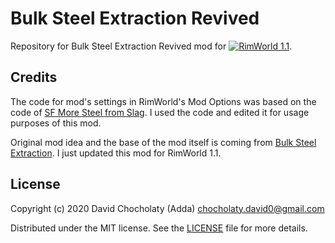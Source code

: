 # Bulk Steel Extraction Revived

Repository for Bulk Steel Extraction Revived mod for [![RimWorld 1.1](https://img.shields.io/badge/RimWorld-1.1-brightgreen.svg)](http://rimworldgame.com/).

## Credits
The code for mod's settings in RimWorld's Mod Options was based on the code of [SF More Steel from Slag](https://steamcommunity.com/sharedfiles/filedetails/?id=1558034969). I used the code and edited it for usage purposes of this mod.

Original mod idea and the base of the mod itself is coming from [Bulk Steel Extraction](https://steamcommunity.com/sharedfiles/filedetails/?id=1245543428). I just updated this mod for RimWorld 1.1.

## License
Copyright (c) 2020 David Chocholaty (Adda) chocholaty.david0@gmail.com

Distributed under the MIT license. See the [LICENSE](LICENSE) file for more details.
